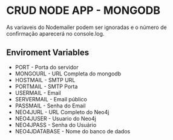 # CRUD NODE APP - MONGODB

As variaveis do Nodemailer podem ser ignoradas e o número de confirmação aparecerá no console.log.


## Enviroment Variables
* PORT   - Porta do servidor
* MONGOURL - URL Completa do mongodb
* HOSTMAIL - SMTP URL
* PORTMAIL - SMTP Porta
* USERMAIL - Email
* SERVERMAIL - Email público
* PASSMAIL - Senha do Email
* NEO4JURL - URL Completo do Neo4j
* NEO4JUSER - Usuario do Neo4j
* NEO4JPASS - Senha do Usuário
* NEO4JDATABASE - Nome do banco de dados
